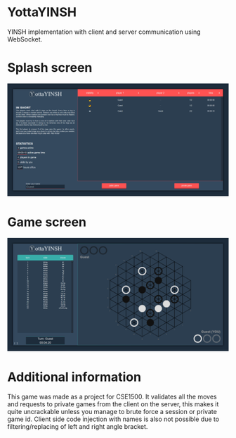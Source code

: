# YottaYINSH
YINSH implementation with client and server communication using WebSocket.

# Splash screen
![Splash screen](splash.png)

# Game screen
![Game screen](game.png)

# Additional information
This game was made as a project for CSE1500. It validates all the moves and requests to private games from the client on the server, this makes it quite uncrackable unless you manage to brute force a session or private game id.
Client side code injection with names is also not possible due to filtering/replacing of left and right angle bracket.
